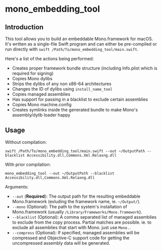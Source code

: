 # mono_embedding_tool

## Introduction

This tool allows you to build an embeddable Mono.framework for macOS. It's written as a single-file Swift program and can either be pre-compiled or run directly with `swift /Path/To/mono_embedding_tool/main.swift`.

Here's a list of the actions being performed:

* Creates proper framework bundle structure (including Info.plist which is required for signing)
* Copies Mono dylibs
* Strips the dylibs of any non x86-64 architectures
* Changes the ID of dylibs using `install_name_tool`
* Copies managed assemblies
* Has support for passing in a blacklist to exclude certain assemblies
* Copies Mono machine.config
* Creates symlinks inside the generated bundle to make Mono's assembly/dylib loader happy

## Usage

Without compilation:
```
swift /Path/To/mono_embedding_tool/main.swift --out ~/OutputPath --blacklist Accessibility.dll,Commons.Xml.Relaxng.dll
```

With prior compilation:
```
mono_embedding_tool --out ~/OutputPath --blacklist Accessibility.dll,Commons.Xml.Relaxng.dll
```

Arguments:

* `--out` (**Required**): The output path for the resulting embeddable Mono.framework (exluding the framework name, ie. `~/Output/`).
* `--mono` (Optional): The path to the system's installation of Mono.framework (usually `/Library/Frameworks/Mono.framework`).
* `--blacklist` (Optional): A comma separated list of managed assemblies to exclude from the copy process. Partial matches are possible. ie. to exclude all assemblies that start with Mono. just use `Mono.`.
* `--compress` (Optional): If specified, managed assemblies will be compressed and Objective-C support code for getting the uncompressed assembly data will be generated. 
